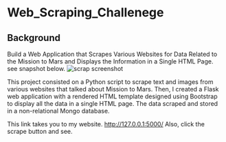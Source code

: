 # Web_Scraping_Challenege
## Background
Build a Web Application that Scrapes Various Websites for Data Related to the Mission to Mars and Displays the Information in a Single HTML Page. see snapshot below.
![scrap screenshot](https://user-images.githubusercontent.com/99673859/176175202-5dcc5ea6-0937-4902-915c-604d15ae0465.png)


This project consisted on a Python script to scrape text and images from various websites that talked about Mission to Mars. Then, I created a Flask web application with a rendered HTML template designed using Bootstrap to display all the data in a single HTML page. The data scraped and stored in a non-relational Mongo database.

This link takes you to my website. http://127.0.0.1:5000/ 
Also, click the scrape button and see.
